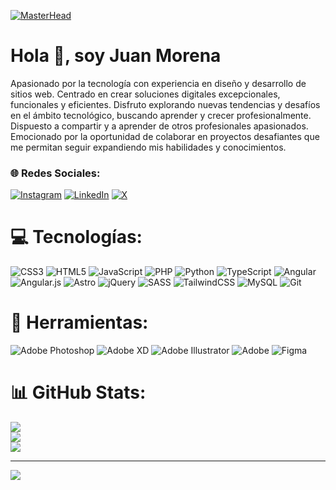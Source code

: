 [![MasterHead](https://i.imgur.com/067tfqY.jpeg)](https://github.com/JuanMorenaE)

# Hola 👋, soy Juan Morena

Apasionado por la tecnología con experiencia en diseño y desarrollo de sitios web. Centrado en crear soluciones digitales excepcionales, funcionales y eficientes.
Disfruto explorando nuevas tendencias y desafíos en el ámbito tecnológico, buscando aprender y crecer profesionalmente. Dispuesto a compartir y a aprender de otros profesionales apasionados.
Emocionado por la oportunidad de colaborar en proyectos desafiantes que me permitan seguir expandiendo mis habilidades y conocimientos.

### 🌐 Redes Sociales:
[![Instagram](https://img.shields.io/badge/Instagram-%23E4405F.svg?logo=Instagram&logoColor=white)](https://instagram.com/byjuanii.webdesign) [![LinkedIn](https://img.shields.io/badge/LinkedIn-%230077B5.svg?logo=linkedin&logoColor=white)](https://linkedin.com/in/juanmorena) [![X](https://img.shields.io/badge/X-black.svg?logo=X&logoColor=white)](https://x.com/byjuanii_dev) 

# 💻 Tecnologías:
![CSS3](https://img.shields.io/badge/css3-%231572B6.svg?style=for-the-badge&logo=css3&logoColor=white) ![HTML5](https://img.shields.io/badge/html5-%23E34F26.svg?style=for-the-badge&logo=html5&logoColor=white) ![JavaScript](https://img.shields.io/badge/javascript-%23323330.svg?style=for-the-badge&logo=javascript&logoColor=%23F7DF1E) ![PHP](https://img.shields.io/badge/php-%23777BB4.svg?style=for-the-badge&logo=php&logoColor=white) ![Python](https://img.shields.io/badge/python-3670A0?style=for-the-badge&logo=python&logoColor=ffdd54) ![TypeScript](https://img.shields.io/badge/typescript-%23007ACC.svg?style=for-the-badge&logo=typescript&logoColor=white) ![Angular](https://img.shields.io/badge/angular-%23DD0031.svg?style=for-the-badge&logo=angular&logoColor=white) ![Angular.js](https://img.shields.io/badge/angular.js-%23E23237.svg?style=for-the-badge&logo=angularjs&logoColor=white) ![Astro](https://img.shields.io/badge/astro-%232C2052.svg?style=for-the-badge&logo=astro&logoColor=white) ![jQuery](https://img.shields.io/badge/jquery-%230769AD.svg?style=for-the-badge&logo=jquery&logoColor=white) ![SASS](https://img.shields.io/badge/SASS-hotpink.svg?style=for-the-badge&logo=SASS&logoColor=white) ![TailwindCSS](https://img.shields.io/badge/tailwindcss-%2338B2AC.svg?style=for-the-badge&logo=tailwind-css&logoColor=white) ![MySQL](https://img.shields.io/badge/mysql-4479A1.svg?style=for-the-badge&logo=mysql&logoColor=white) ![Git](https://img.shields.io/badge/git-%23F05033.svg?style=for-the-badge&logo=git&logoColor=white)

# 🔨 Herramientas:
![Adobe Photoshop](https://img.shields.io/badge/adobe%20photoshop-%2331A8FF.svg?style=for-the-badge&logo=adobe%20photoshop&logoColor=white) ![Adobe XD](https://img.shields.io/badge/Adobe%20XD-470137?style=for-the-badge&logo=Adobe%20XD&logoColor=#FF61F6) ![Adobe Illustrator](https://img.shields.io/badge/adobe%20illustrator-%23FF9A00.svg?style=for-the-badge&logo=adobe%20illustrator&logoColor=white) ![Adobe](https://img.shields.io/badge/adobe-%23FF0000.svg?style=for-the-badge&logo=adobe&logoColor=white) ![Figma](https://img.shields.io/badge/figma-%23F24E1E.svg?style=for-the-badge&logo=figma&logoColor=white) 


# 📊 GitHub Stats:
![](https://github-readme-stats.vercel.app/api?username=JuanMorenaE&theme=dark&hide_border=false&include_all_commits=true&count_private=false)<br/>
![](https://github-readme-streak-stats.herokuapp.com/?user=JuanMorenaE&theme=dark&hide_border=false)<br/>
![](https://github-readme-stats.vercel.app/api/top-langs/?username=JuanMorenaE&theme=dark&hide_border=false&include_all_commits=true&count_private=false&layout=compact)

---
[![](https://visitcount.itsvg.in/api?id=JuanMorenaE&icon=0&color=0)](https://visitcount.itsvg.in)

<!-- Proudly created with GPRM ( https://gprm.itsvg.in ) -->
